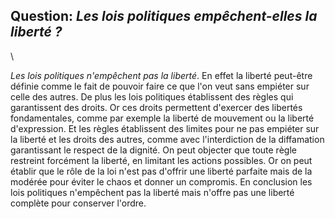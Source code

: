 ## Question: *Les lois politiques empêchent-elles la liberté ?*
\

*Les lois politiques n'empêchent pas la liberté*. En effet la liberté peut-être définie comme le fait de pouvoir faire ce que l'on veut sans empiéter sur celle des autres. De plus les lois politiques établissent des règles qui garantissent des droits. Or ces droits permettent d'exercer des libertés fondamentales, comme par exemple la liberté de mouvement ou la liberté d'expression. Et les règles établissent des limites pour ne pas empiéter sur la liberté et les droits des autres, comme avec l'interdiction de la diffamation garantissant le respect de la dignité. On peut objecter que toute règle restreint forcément la liberté, en limitant les actions possibles.
Or on peut établir que le rôle de la loi n'est pas d'offrir une liberté parfaite mais de la modérée pour éviter le chaos et donner un compromis.
En conclusion les lois politiques n'empêchent pas la liberté mais n'offre pas une liberté complète pour conserver l'ordre.

